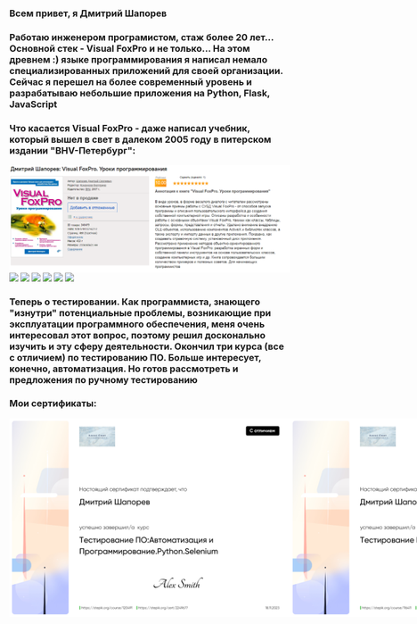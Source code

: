 
<h3 >Всем привет, я Дмитрий Шапорев</h3>

<h3> Работаю инженером програмистом, стаж более 20 лет... Основной стек - Visual FoxPro и не только... На этом древнем :) языке программирования я написал немало специализированных приложений для своей организации. Сейчас я перешел на более современный уровень и разрабатываю небольшие приложения на Python, Flask, JavaScript</h3>
<h3> Что касается Visual FoxPro -  даже написал учебник, который вышел в свет в далеком 2005 году в питерском издании "BHV-Петербург":</h3>
<img align="left" src="Книга.PNG">
<div id="badges">
<img src="https://img.shields.io/badge/Python-blue">
<img src="https://img.shields.io/badge/Visual FoxPro-yellow">
  <img src="https://img.shields.io/badge/Flask-black">
  <img src="https://img.shields.io/badge/JavaScript-orahge">
  <img src="https://img.shields.io/badge/Jquery-pink">
  <img src="https://img.shields.io/badge/Sqlite-blue">
  

<h3>Теперь о тестировании. Как программиста, знающего "изнутри" потенциальные проблемы, возникающие при эксплуатации программного обеспечения, меня очень интересовал этот вопрос, поэтому решил досконально изучить и эту сферу деятельности. Окончил три курса (все с отличием) по тестированию ПО. Больше интересует, конечно, автоматизация. Но готов рассмотреть и предложения по ручному тестированию</h3> 
<h3>Мои сертификаты:</h3>
<div style="display: flex;">
  
  <img align="left"  src="stepik1.jpg">
  <img align="left"  src="stepik2.jpg">
   <img align="left"  src="QATest.jpg">
  
</div>
</div>
